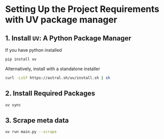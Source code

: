 # Setting Up the Project Requirements with UV package manager

## 1. Install `UV`: A Python Package Manager
If you have python installed

```bash
pip install uv
```
Alternatively, install with a standalone installer

```bash
curl -LsSf https://astral.sh/uv/install.sh | sh
```

## 2. Install Required Packages
```bash
uv sync
```

## 3. Scrape meta data
```bash
uv run main.py --scrape
```